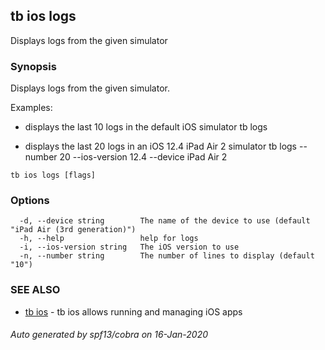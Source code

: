 ## tb ios logs

Displays logs from the given simulator

### Synopsis

Displays logs from the given simulator.
	
Examples:
- displays the last 10 logs in the default iOS simulator
	tb logs

- displays the last 20 logs in an iOS 12.4 iPad Air 2 simulator
	tb logs --number 20 --ios-version 12.4 --device iPad Air 2

```
tb ios logs [flags]
```

### Options

```
  -d, --device string        The name of the device to use (default "iPad Air (3rd generation)")
  -h, --help                 help for logs
  -i, --ios-version string   The iOS version to use
  -n, --number string        The number of lines to display (default "10")
```

### SEE ALSO

* [tb ios](tb_ios.md)	 - tb ios allows running and managing iOS apps

###### Auto generated by spf13/cobra on 16-Jan-2020

